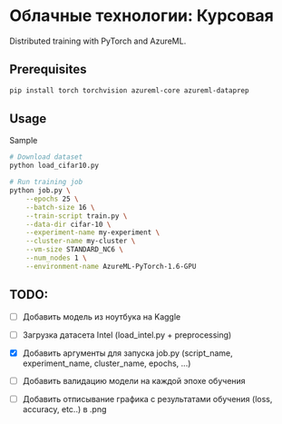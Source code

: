 # Облачные технологии: Курсовая
Distributed training with PyTorch and AzureML.

## Prerequisites
```bash
pip install torch torchvision azureml-core azureml-dataprep
```

## Usage
Sample
```bash
# Download dataset
python load_cifar10.py

# Run training job
python job.py \
    --epochs 25 \
    --batch-size 16 \
    --train-script train.py \
    --data-dir cifar-10 \
    --experiment-name my-experiment \
    --cluster-name my-cluster \
    --vm-size STANDARD_NC6 \
    --num_nodes 1 \
    --environment-name AzureML-PyTorch-1.6-GPU
```

## TODO:
- [ ] Добавить модель из ноутбука на Kaggle
- [ ] Загрузка датасета Intel (load_intel.py + preprocessing)
- [x] Добавить аргументы для запуска job.py (script_name, experiment_name, cluster_name, epochs, ...)
- [ ] Добавить валидацию модели на каждой эпохе обучения
- [ ] Добавить отписывание графика с результатами обучения (loss, accuracy, etc..) в .png

